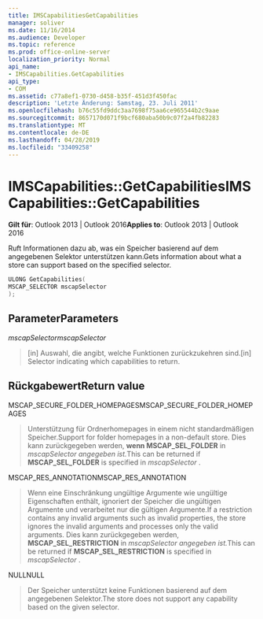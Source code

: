 ```yaml
---
title: IMSCapabilitiesGetCapabilities
manager: soliver
ms.date: 11/16/2014
ms.audience: Developer
ms.topic: reference
ms.prod: office-online-server
localization_priority: Normal
api_name:
- IMSCapabilities.GetCapabilities
api_type:
- COM
ms.assetid: c77a8ef1-0730-d458-b35f-451d3f450fac
description: 'Letzte Änderung: Samstag, 23. Juli 2011'
ms.openlocfilehash: b76c55fd9ddc3aa7698f75aa6ce965544b2c9aae
ms.sourcegitcommit: 8657170d071f9bcf680aba50b9c07f2a4fb82283
ms.translationtype: MT
ms.contentlocale: de-DE
ms.lasthandoff: 04/28/2019
ms.locfileid: "33409258"
---
```

# <a name="imscapabilitiesgetcapabilities"></a><span data-ttu-id="fa8ec-103">IMSCapabilities::GetCapabilities</span><span class="sxs-lookup"><span data-stu-id="fa8ec-103">IMSCapabilities::GetCapabilities</span></span>

  
  
<span data-ttu-id="fa8ec-104">**Gilt für**: Outlook 2013 | Outlook 2016</span><span class="sxs-lookup"><span data-stu-id="fa8ec-104">**Applies to**: Outlook 2013 | Outlook 2016</span></span> 
  
<span data-ttu-id="fa8ec-105">Ruft Informationen dazu ab, was ein Speicher basierend auf dem angegebenen Selektor unterstützen kann.</span><span class="sxs-lookup"><span data-stu-id="fa8ec-105">Gets information about what a store can support based on the specified selector.</span></span>
  
```cpp
ULONG GetCapabilities( 
MSCAP_SELECTOR mscapSelector 
);
```

## <a name="parameters"></a><span data-ttu-id="fa8ec-106">Parameter</span><span class="sxs-lookup"><span data-stu-id="fa8ec-106">Parameters</span></span>

 <span data-ttu-id="fa8ec-107">*mscapSelector*</span><span class="sxs-lookup"><span data-stu-id="fa8ec-107">*mscapSelector*</span></span> 
  
> <span data-ttu-id="fa8ec-108">[in] Auswahl, die angibt, welche Funktionen zurückzukehren sind.</span><span class="sxs-lookup"><span data-stu-id="fa8ec-108">[in] Selector indicating which capabilities to return.</span></span>
    
## <a name="return-value"></a><span data-ttu-id="fa8ec-109">Rückgabewert</span><span class="sxs-lookup"><span data-stu-id="fa8ec-109">Return value</span></span>

<span data-ttu-id="fa8ec-110">MSCAP_SECURE_FOLDER_HOMEPAGES</span><span class="sxs-lookup"><span data-stu-id="fa8ec-110">MSCAP_SECURE_FOLDER_HOMEPAGES</span></span>
  
> <span data-ttu-id="fa8ec-111">Unterstützung für Ordnerhomepages in einem nicht standardmäßigen Speicher.</span><span class="sxs-lookup"><span data-stu-id="fa8ec-111">Support for folder homepages in a non-default store.</span></span> <span data-ttu-id="fa8ec-112">Dies kann zurückgegeben werden, **wenn MSCAP_SEL_FOLDER** in *mscapSelector angegeben ist.*</span><span class="sxs-lookup"><span data-stu-id="fa8ec-112">This can be returned if **MSCAP_SEL_FOLDER** is specified in  *mscapSelector*  .</span></span> 
    
<span data-ttu-id="fa8ec-113">MSCAP_RES_ANNOTATION</span><span class="sxs-lookup"><span data-stu-id="fa8ec-113">MSCAP_RES_ANNOTATION</span></span>
  
> <span data-ttu-id="fa8ec-114">Wenn eine Einschränkung ungültige Argumente wie ungültige Eigenschaften enthält, ignoriert der Speicher die ungültigen Argumente und verarbeitet nur die gültigen Argumente.</span><span class="sxs-lookup"><span data-stu-id="fa8ec-114">If a restriction contains any invalid arguments such as invalid properties, the store ignores the invalid arguments and processes only the valid arguments.</span></span> <span data-ttu-id="fa8ec-115">Dies kann zurückgegeben werden, **MSCAP_SEL_RESTRICTION** in *mscapSelector angegeben ist.*</span><span class="sxs-lookup"><span data-stu-id="fa8ec-115">This can be returned if **MSCAP_SEL_RESTRICTION** is specified in  *mscapSelector*  .</span></span> 
    
<span data-ttu-id="fa8ec-116">NULL</span><span class="sxs-lookup"><span data-stu-id="fa8ec-116">NULL</span></span>
  
> <span data-ttu-id="fa8ec-117">Der Speicher unterstützt keine Funktionen basierend auf dem angegebenen Selektor.</span><span class="sxs-lookup"><span data-stu-id="fa8ec-117">The store does not support any capability based on the given selector.</span></span>
    

